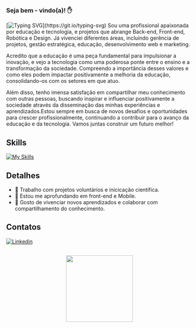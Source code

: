 ### Seja bem - vindo(a)! ✋

[![Typing SVG](https://readme-typing-svg.herokuapp.com/?color=00FF7F&size=35&center=true&vCenter=true&width=1000&lines=Olá,me+chamo+Gabriela+Bueno!;Developer+;Sou+residente+de+Cornélio+Procópio,+PR.;+e+estudante+de+Engenharia+da+Computação.)](https://git.io/typing-svg)
Sou uma profissional apaixonada por educação e tecnologia, e projetos que abrange Back-end, Front-end, Robótica e Design. Já vivenciei diferentes áreas, incluindo gerência de projetos, gestão estratégica, educação, desenvolvimento web e marketing.

Acredito que a educação é uma peça fundamental para impulsionar a inovação, e vejo a tecnologia como uma poderosa ponte entre o ensino e a transformação da sociedade. Compreendo a importância desses valores e como eles podem impactar positivamente a melhoria da educação, consolidando-os com os setores em que atuo.

Além disso, tenho imensa satisfação em compartilhar meu conhecimento com outras pessoas, buscando inspirar e influenciar positivamente a sociedade através da disseminação das minhas experiências e aprendizados.Estou sempre em busca de novos desafios e oportunidades para crescer profissionalmente, continuando a contribuir para o avanço da educação e da tecnologia. Vamos juntas construir um futuro melhor!

## Skills
[![My Skills](https://skillicons.dev/icons?i=c,r,java,mysql,html,css,js,python,arduino,figma,jquery,mongodb,ps,react,angular,android,mobile,ionic)](https://skillicons.dev)

## Detalhes
- 🔭 Trabalho com projetos voluntários e inicicação cientifica.
- 🌱 Estou me aprofundando em front-end e Mobile.
- 🤗 Gosto de vivenciar novos aprendizados e colaborar com compartilhamento do conhecimento.

## Contatos
[![Linkedin](https://img.shields.io/badge/LinkedIn-0077B5?style=for-the-badge&logo=linkedin&logoColor=white)](https://www.linkedin.com/in/gabrielabueno-/)

## 
<div align="center">
  <a href="https://github.com/GabrielaBueno">
  <img height="180em" src="https://github-readme-stats.vercel.app/api/top-langs/?username=GabrielaBueno&layout=compact&theme=chartreuse-dark"/>
</div>

